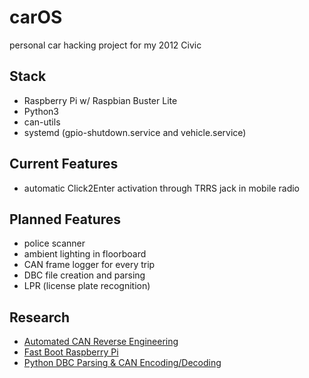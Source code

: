 # carOS

personal car hacking project for my 2012 Civic

## Stack

- Raspberry Pi w/ Raspbian Buster Lite
- Python3
- can-utils
- systemd (gpio-shutdown.service and vehicle.service)

## Current Features

- automatic Click2Enter activation through TRRS jack in mobile radio

## Planned Features

- police scanner
- ambient lighting in floorboard
- CAN frame logger for every trip
- DBC file creation and parsing
- LPR (license plate recognition)

## Research

- [Automated CAN Reverse Engineering](https://github.com/brent-stone/CAN_Reverse_Engineering)
- [Fast Boot Raspberry Pi](http://himeshp.blogspot.com/2018/08/fast-boot-with-raspberry-pi.html)
- [Python DBC Parsing & CAN Encoding/Decoding](https://pypi.org/project/cantools)
